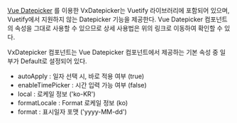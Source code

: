 [Vue Datepicker](https://vue3datepicker.com/props/look-and-feel/) 를 이용한 VxDatepicker는 Vuetify 라이브러리에 포함되어 있으며, Vuetify에서 지원하지 않는 Datepicker 기능을 제공한다.
Vue Datepicker 컴포넌트의 속성을 그대로 사용할 수 있으므로 상세 사용법은 위의 링크로 이동하여 확인할 수 있다.

VxDatepicker 컴포넌트는 Vue Datepicker 컴포넌트에서 제공하는 기본 속성 중 일부가 Default로 설정되어 있다.
- autoApply : 일자 선택 시, 바로 적용 여부 (true)
- enableTimePicker : 시간 입력 가능 여부 (false)
- local : 로케일 정보 ('ko-KR')
- formatLocale : Format 로케일 정보 (ko)
- format : 표시일자 포맷 ('yyyy-MM-dd')

